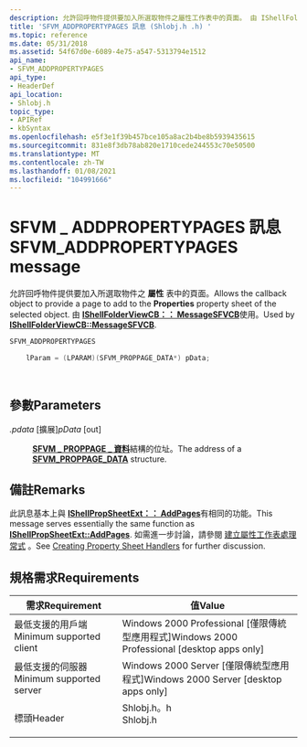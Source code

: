 ```yaml
---
description: 允許回呼物件提供要加入所選取物件之屬性工作表中的頁面。 由 IShellFolderViewCB：： MessageSFVCB 使用。
title: 'SFVM_ADDPROPERTYPAGES 訊息 (Shlobj.h .h) '
ms.topic: reference
ms.date: 05/31/2018
ms.assetid: 54f67d0e-6089-4e75-a547-5313794e1512
api_name:
- SFVM_ADDPROPERTYPAGES
api_type:
- HeaderDef
api_location:
- Shlobj.h
topic_type:
- APIRef
- kbSyntax
ms.openlocfilehash: e5f3e1f39b457bce105a8ac2b4be8b5939435615
ms.sourcegitcommit: 831e8f3db78ab820e1710cede244553c70e50500
ms.translationtype: MT
ms.contentlocale: zh-TW
ms.lasthandoff: 01/08/2021
ms.locfileid: "104991666"
---
```

# <a name="sfvm_addpropertypages-message"></a><span data-ttu-id="06ab6-104">SFVM \_ ADDPROPERTYPAGES 訊息</span><span class="sxs-lookup"><span data-stu-id="06ab6-104">SFVM\_ADDPROPERTYPAGES message</span></span>

<span data-ttu-id="06ab6-105">允許回呼物件提供要加入所選取物件之 **屬性** 表中的頁面。</span><span class="sxs-lookup"><span data-stu-id="06ab6-105">Allows the callback object to provide a page to add to the **Properties** property sheet of the selected object.</span></span> <span data-ttu-id="06ab6-106">由 [**IShellFolderViewCB：： MessageSFVCB**](/windows/win32/api/shlobj_core/nf-shlobj_core-ishellfolderviewcb-messagesfvcb)使用。</span><span class="sxs-lookup"><span data-stu-id="06ab6-106">Used by [**IShellFolderViewCB::MessageSFVCB**](/windows/win32/api/shlobj_core/nf-shlobj_core-ishellfolderviewcb-messagesfvcb).</span></span>


```C++
SFVM_ADDPROPERTYPAGES 

    lParam = (LPARAM)(SFVM_PROPPAGE_DATA*) pData;

            
```



## <a name="parameters"></a><span data-ttu-id="06ab6-107">參數</span><span class="sxs-lookup"><span data-stu-id="06ab6-107">Parameters</span></span>

<dl> <dt>

<span data-ttu-id="06ab6-108">*.pdata* \[擴展\]</span><span class="sxs-lookup"><span data-stu-id="06ab6-108">*pData* \[out\]</span></span>
</dt> <dd>

<span data-ttu-id="06ab6-109">[**SFVM \_ PROPPAGE \_ 資料**](/windows/desktop/api/shlobj_core/ns-shlobj_core-sfvm_proppage_data)結構的位址。</span><span class="sxs-lookup"><span data-stu-id="06ab6-109">The address of a [**SFVM\_PROPPAGE\_DATA**](/windows/desktop/api/shlobj_core/ns-shlobj_core-sfvm_proppage_data) structure.</span></span>

</dd> </dl>

## <a name="remarks"></a><span data-ttu-id="06ab6-110">備註</span><span class="sxs-lookup"><span data-stu-id="06ab6-110">Remarks</span></span>

<span data-ttu-id="06ab6-111">此訊息基本上與 [**IShellPropSheetExt：： AddPages**](/windows/desktop/api/shobjidl_core/nf-shobjidl_core-ishellpropsheetext-addpages)有相同的功能。</span><span class="sxs-lookup"><span data-stu-id="06ab6-111">This message serves essentially the same function as [**IShellPropSheetExt::AddPages**](/windows/desktop/api/shobjidl_core/nf-shobjidl_core-ishellpropsheetext-addpages).</span></span> <span data-ttu-id="06ab6-112">如需進一步討論，請參閱 [建立屬性工作表處理常式](propsheet-handlers.md) 。</span><span class="sxs-lookup"><span data-stu-id="06ab6-112">See [Creating Property Sheet Handlers](propsheet-handlers.md) for further discussion.</span></span>

## <a name="requirements"></a><span data-ttu-id="06ab6-113">規格需求</span><span class="sxs-lookup"><span data-stu-id="06ab6-113">Requirements</span></span>



| <span data-ttu-id="06ab6-114">需求</span><span class="sxs-lookup"><span data-stu-id="06ab6-114">Requirement</span></span> | <span data-ttu-id="06ab6-115">值</span><span class="sxs-lookup"><span data-stu-id="06ab6-115">Value</span></span> |
|-------------------------------------|-------------------------------------------------------------------------------------|
| <span data-ttu-id="06ab6-116">最低支援的用戶端</span><span class="sxs-lookup"><span data-stu-id="06ab6-116">Minimum supported client</span></span><br/> | <span data-ttu-id="06ab6-117">Windows 2000 Professional \[僅限傳統型應用程式\]</span><span class="sxs-lookup"><span data-stu-id="06ab6-117">Windows 2000 Professional \[desktop apps only\]</span></span><br/>                          |
| <span data-ttu-id="06ab6-118">最低支援的伺服器</span><span class="sxs-lookup"><span data-stu-id="06ab6-118">Minimum supported server</span></span><br/> | <span data-ttu-id="06ab6-119">Windows 2000 Server \[僅限傳統型應用程式\]</span><span class="sxs-lookup"><span data-stu-id="06ab6-119">Windows 2000 Server \[desktop apps only\]</span></span><br/>                                |
| <span data-ttu-id="06ab6-120">標頭</span><span class="sxs-lookup"><span data-stu-id="06ab6-120">Header</span></span><br/>                   | <dl> <span data-ttu-id="06ab6-121"><dt>Shlobj.h。h</dt></span><span class="sxs-lookup"><span data-stu-id="06ab6-121"><dt>Shlobj.h</dt></span></span> </dl> |



 

 
